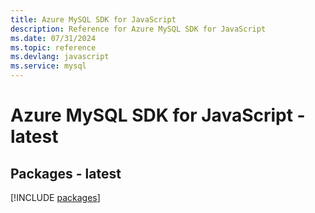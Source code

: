 ```yaml
---
title: Azure MySQL SDK for JavaScript
description: Reference for Azure MySQL SDK for JavaScript
ms.date: 07/31/2024
ms.topic: reference
ms.devlang: javascript
ms.service: mysql
---
```

# Azure MySQL SDK for JavaScript - latest
## Packages - latest
[!INCLUDE [packages](mysql-index.md)]